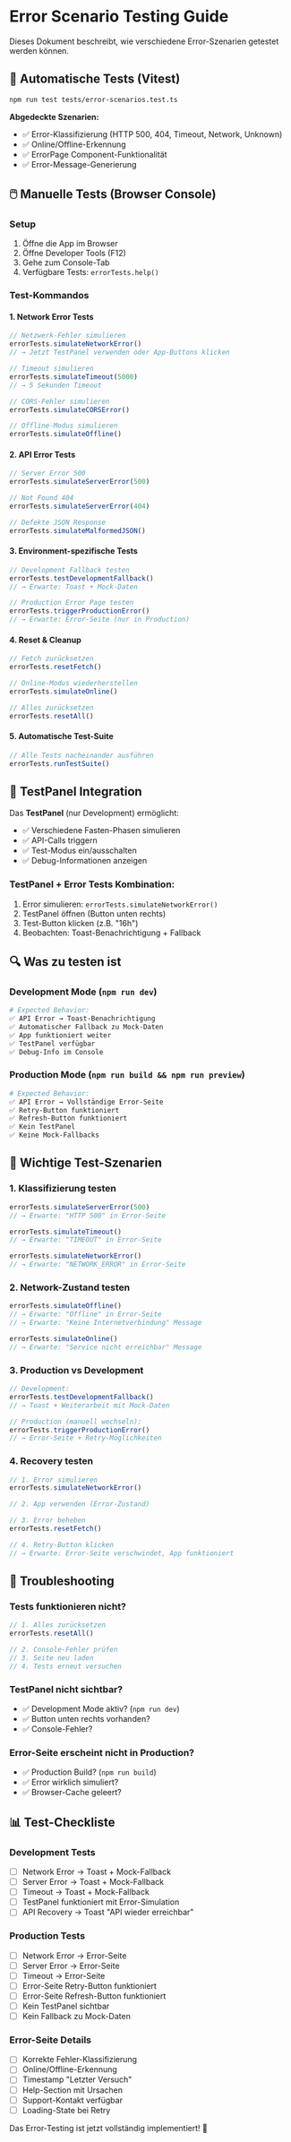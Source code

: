# Error Scenario Testing Guide

Dieses Dokument beschreibt, wie verschiedene Error-Szenarien getestet werden können.

## 🧪 Automatische Tests (Vitest)

```bash
npm run test tests/error-scenarios.test.ts
```

**Abgedeckte Szenarien:**
- ✅ Error-Klassifizierung (HTTP 500, 404, Timeout, Network, Unknown)
- ✅ Online/Offline-Erkennung
- ✅ ErrorPage Component-Funktionalität
- ✅ Error-Message-Generierung

## 🖱️ Manuelle Tests (Browser Console)

### Setup
1. Öffne die App im Browser
2. Öffne Developer Tools (F12)
3. Gehe zum Console-Tab
4. Verfügbare Tests: `errorTests.help()`

### Test-Kommandos

#### 1. **Network Error Tests**
```javascript
// Netzwerk-Fehler simulieren
errorTests.simulateNetworkError()
// → Jetzt TestPanel verwenden oder App-Buttons klicken

// Timeout simulieren  
errorTests.simulateTimeout(5000)
// → 5 Sekunden Timeout

// CORS-Fehler simulieren
errorTests.simulateCORSError()

// Offline-Modus simulieren
errorTests.simulateOffline()
```

#### 2. **API Error Tests**
```javascript
// Server Error 500
errorTests.simulateServerError(500)

// Not Found 404
errorTests.simulateServerError(404)

// Defekte JSON Response
errorTests.simulateMalformedJSON()
```

#### 3. **Environment-spezifische Tests**
```javascript
// Development Fallback testen
errorTests.testDevelopmentFallback()
// → Erwarte: Toast + Mock-Daten

// Production Error Page testen
errorTests.triggerProductionError()
// → Erwarte: Error-Seite (nur in Production)
```

#### 4. **Reset & Cleanup**
```javascript
// Fetch zurücksetzen
errorTests.resetFetch()

// Online-Modus wiederherstellen
errorTests.simulateOnline()

// Alles zurücksetzen
errorTests.resetAll()
```

#### 5. **Automatische Test-Suite**
```javascript
// Alle Tests nacheinander ausführen
errorTests.runTestSuite()
```

## 📱 TestPanel Integration

Das **TestPanel** (nur Development) ermöglicht:
- ✅ Verschiedene Fasten-Phasen simulieren
- ✅ API-Calls triggern
- ✅ Test-Modus ein/ausschalten
- ✅ Debug-Informationen anzeigen

### TestPanel + Error Tests Kombination:
1. Error simulieren: `errorTests.simulateNetworkError()`
2. TestPanel öffnen (Button unten rechts)
3. Test-Button klicken (z.B. "16h")
4. Beobachten: Toast-Benachrichtigung + Fallback

## 🔍 Was zu testen ist

### **Development Mode** (`npm run dev`)
```bash
# Expected Behavior:
✅ API Error → Toast-Benachrichtigung
✅ Automatischer Fallback zu Mock-Daten  
✅ App funktioniert weiter
✅ TestPanel verfügbar
✅ Debug-Info im Console
```

### **Production Mode** (`npm run build && npm run preview`)
```bash
# Expected Behavior:
✅ API Error → Vollständige Error-Seite
✅ Retry-Button funktioniert
✅ Refresh-Button funktioniert
✅ Kein TestPanel
✅ Keine Mock-Fallbacks
```

## 🎯 Wichtige Test-Szenarien

### **1. Klassifizierung testen**
```javascript
errorTests.simulateServerError(500)
// → Erwarte: "HTTP 500" in Error-Seite

errorTests.simulateTimeout()
// → Erwarte: "TIMEOUT" in Error-Seite

errorTests.simulateNetworkError()
// → Erwarte: "NETWORK_ERROR" in Error-Seite
```

### **2. Network-Zustand testen**
```javascript
errorTests.simulateOffline()
// → Erwarte: "Offline" in Error-Seite
// → Erwarte: "Keine Internetverbindung" Message

errorTests.simulateOnline()  
// → Erwarte: "Service nicht erreichbar" Message
```

### **3. Production vs Development**
```javascript
// Development:
errorTests.testDevelopmentFallback()
// → Toast + Weiterarbeit mit Mock-Daten

// Production (manuell wechseln):
errorTests.triggerProductionError()
// → Error-Seite + Retry-Möglichkeiten
```

### **4. Recovery testen**
```javascript
// 1. Error simulieren
errorTests.simulateNetworkError()

// 2. App verwenden (Error-Zustand)

// 3. Error beheben
errorTests.resetFetch()

// 4. Retry-Button klicken
// → Erwarte: Error-Seite verschwindet, App funktioniert
```

## 🚨 Troubleshooting

### Tests funktionieren nicht?
```javascript
// 1. Alles zurücksetzen
errorTests.resetAll()

// 2. Console-Fehler prüfen
// 3. Seite neu laden
// 4. Tests erneut versuchen
```

### TestPanel nicht sichtbar?
- ✅ Development Mode aktiv? (`npm run dev`)
- ✅ Button unten rechts vorhanden?
- ✅ Console-Fehler?

### Error-Seite erscheint nicht in Production?
- ✅ Production Build? (`npm run build`)
- ✅ Error wirklich simuliert?
- ✅ Browser-Cache geleert?

## 📊 Test-Checkliste

### Development Tests
- [ ] Network Error → Toast + Mock-Fallback
- [ ] Server Error → Toast + Mock-Fallback  
- [ ] Timeout → Toast + Mock-Fallback
- [ ] TestPanel funktioniert mit Error-Simulation
- [ ] API Recovery → Toast "API wieder erreichbar"

### Production Tests  
- [ ] Network Error → Error-Seite
- [ ] Server Error → Error-Seite
- [ ] Timeout → Error-Seite
- [ ] Error-Seite Retry-Button funktioniert
- [ ] Error-Seite Refresh-Button funktioniert
- [ ] Kein TestPanel sichtbar
- [ ] Kein Fallback zu Mock-Daten

### Error-Seite Details
- [ ] Korrekte Fehler-Klassifizierung
- [ ] Online/Offline-Erkennung
- [ ] Timestamp "Letzter Versuch"
- [ ] Help-Section mit Ursachen
- [ ] Support-Kontakt verfügbar
- [ ] Loading-State bei Retry

Das Error-Testing ist jetzt vollständig implementiert! 🚀
